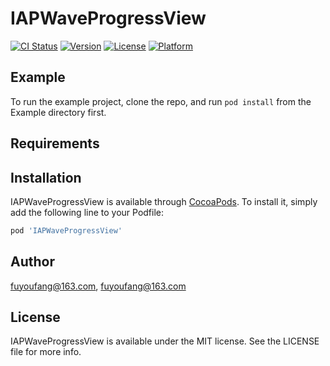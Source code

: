 # IAPWaveProgressView

[![CI Status](https://img.shields.io/travis/fuyoufang@163.com/IAPWaveProgressView.svg?style=flat)](https://travis-ci.org/fuyoufang@163.com/IAPWaveProgressView)
[![Version](https://img.shields.io/cocoapods/v/IAPWaveProgressView.svg?style=flat)](https://cocoapods.org/pods/IAPWaveProgressView)
[![License](https://img.shields.io/cocoapods/l/IAPWaveProgressView.svg?style=flat)](https://cocoapods.org/pods/IAPWaveProgressView)
[![Platform](https://img.shields.io/cocoapods/p/IAPWaveProgressView.svg?style=flat)](https://cocoapods.org/pods/IAPWaveProgressView)

## Example

To run the example project, clone the repo, and run `pod install` from the Example directory first.

## Requirements

## Installation

IAPWaveProgressView is available through [CocoaPods](https://cocoapods.org). To install
it, simply add the following line to your Podfile:

```ruby
pod 'IAPWaveProgressView'
```

## Author

fuyoufang@163.com, fuyoufang@163.com

## License

IAPWaveProgressView is available under the MIT license. See the LICENSE file for more info.
